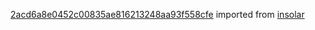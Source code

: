 [2acd6a8e0452c00835ae816213248aa93f558cfe](https://github.com/insolar/insolar/commit/2acd6a8e0452c00835ae816213248aa93f558cfe) imported from [insolar](https://github.com/insolar/insolar)

